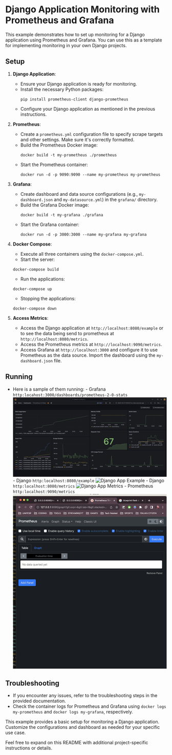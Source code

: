 # Django Application Monitoring with Prometheus and Grafana

This example demonstrates how to set up monitoring for a Django application using Prometheus and Grafana. You can use this as a template for implementing monitoring in your own Django projects.

## Setup

1. **Django Application**:
   - Ensure your Django application is ready for monitoring.
   - Install the necessary Python packages:
     ```
     pip install prometheus-client django-prometheus
     ```
   - Configure your Django application as mentioned in the previous instructions.

2. **Prometheus**:
   - Create a `prometheus.yml` configuration file to specify scrape targets and other settings. Make sure it's correctly formatted.
   - Build the Prometheus Docker image:
     ```
     docker build -t my-prometheus ./prometheus
     ```
   - Start the Prometheus container:
     ```
     docker run -d -p 9090:9090 --name my-prometheus my-prometheus
     ```

3. **Grafana**:
   - Create dashboard and data source configurations (e.g., `my-dashboard.json` and `my-datasource.yml`) in the `grafana/` directory.
   - Build the Grafana Docker image:
     ```
     docker build -t my-grafana ./grafana
     ```
   - Start the Grafana container:
     ```
     docker run -d -p 3000:3000 --name my-grafana my-grafana
     ```

4. **Docker Compose**:
    - Execute all three containers using the `docker-compose.yml`.
    - Start the server:
    ```
    docker-compose build
    ```
    - Run the applications:
    ```
    docker-compose up
    ```
    - Stopping the applications:
    ```
    docker-compose down
    ```
5. **Access Metrics**:
   - Access the Django application at `http://localhost:8080/example` or to see the data being send to prometheus at `http://localhost:8080/metrics`.
   - Access the Prometheus metrics at `http://localhost:9090/metrics`.
   - Access Grafana at `http://localhost:3000` and configure it to use Prometheus as the data source. Import the dashboard using the `my-dashboard.json` file.

## Running
   - Here is a sample of them running:
    - Grafana `http:locahost:3000/dashboards/prometheus-2-0-stats`
    ![Grafana Graphics](https://github.com/LewisDamy/django-prometheus-monitoring/blob/main/assets/Grafana%20App%20Running.png)
    - Django `http:localhost:8080/example`
    ![Django App Example](https://github.com/LewisDamy/django-prometheus-monitoring/blob/main/assets/Django%20App%20Running%20-%Example.png)
    - Django `http:localhost:8080/metrics`
    ![Django App Metrics](https://github.com/LewisDamy/django-prometheus-monitoring/assets/Django%20App%20Running%20-%Metrics.png)
    - Prometheus `http:localhost:9090/metrics`
    ![Prometheus App Metrics](https://github.com/LewisDamy/django-prometheus-monitoring/blob/main/assets/Prometheus%20App%20Running.png)

## Troubleshooting

- If you encounter any issues, refer to the troubleshooting steps in the provided documentation.
- Check the container logs for Prometheus and Grafana using `docker logs my-prometheus` and `docker logs my-grafana`, respectively.

This example provides a basic setup for monitoring a Django application. Customize the configurations and dashboard as needed for your specific use case.

Feel free to expand on this README with additional project-specific instructions or details.
